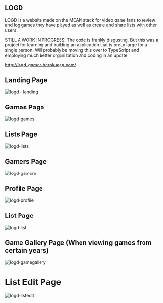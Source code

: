 ## LOGD

LOGD is a website made on the MEAN stack for video game fans to review and log games they have played as well as create and share lists with other users. 

STILL A WORK IN PROGRESS! The code is frankly disgusting. But this was a project for learning and building an application that is pretty large for a single person. Will probably be moving this over to TypeScript and employing much better organization and coding in an update

http://logd-games.herokuapp.com/

## Landing Page

![logd - landing](https://user-images.githubusercontent.com/16075368/36385202-857c1358-1557-11e8-8ab8-aa1c08ca0865.png)

## Games Page

![logd-games](https://user-images.githubusercontent.com/16075368/36385216-8df4401e-1557-11e8-8dfe-d3b826392fc3.png)

## Lists Page
![logd-lists](https://user-images.githubusercontent.com/16075368/36385594-8be56a22-1558-11e8-8d34-86526c709301.png)

## Gamers Page
![logd-gamers](https://user-images.githubusercontent.com/16075368/36385235-9c783e74-1557-11e8-91fc-69c7c9328cb8.png)

## Profile Page
![logd-profile](https://user-images.githubusercontent.com/16075368/36385241-a084b25e-1557-11e8-8438-a1f8080cba5f.png)

## List Page
![logd-list](https://user-images.githubusercontent.com/16075368/36385246-a68e897c-1557-11e8-8a47-cc0679450281.png)

## Game Gallery Page (When viewing games from certain years)
![logd-gamegallery](https://user-images.githubusercontent.com/16075368/36385259-b067a456-1557-11e8-95fb-e586730e9bcd.png)

# List Edit Page
![logd-listedit](https://user-images.githubusercontent.com/16075368/36385274-b8c3330e-1557-11e8-8cd1-bcc09877bdc6.png)
